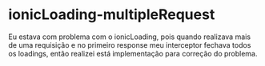 # ionicLoading-multipleRequest
Eu estava com problema com o ionicLoading, pois quando realizava mais de uma requisição e no primeiro response meu interceptor fechava todos os loadings, então realizei está implementação para correção do problema.

